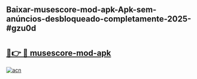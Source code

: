 ## Baixar-musescore-mod-apk-Apk-sem-anúncios-desbloqueado-completamente-2025-#gzu0d

# <h2><a href="https://ainizakaria.my?title=musescore-mod-apk&ref=22M">🔗👉 🔴 musescore-mod-apk</a></h2>

[![acn](https://github.com/user-attachments/assets/0f9c940e-d8b0-45ae-aac7-cd30a18b3e1c)](https://ainizakaria.my?title=musescore-mod-apk&ref=22M)

